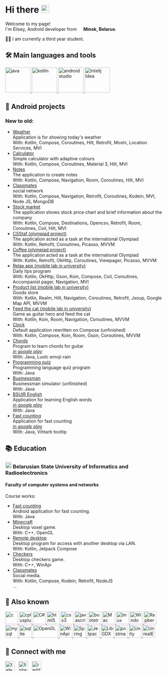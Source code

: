 <h1>Hi there <img src="https://media.giphy.com/media/hvRJCLFzcasrR4ia7z/giphy.gif" width="25"/></h1>

<p>Welcome to my page! </br> I'm Elisey, Android developer from <img src="https://i.postimg.cc/rsjfzMZK/belarus.png" width="13"/> <b>Minsk, Belarus</b>. </p>
<p>👨‍🎓 I am currently a third year student. </p>
<h2>🛠️ Main languages and tools</h2>
<a href="https://www.google.com/url?sa=t&rct=j&q=&esrc=s&source=web&cd=&cad=rja&uact=8&ved=2ahUKEwiXsPubpsTzAhWmgf0HHcd8AeUQFnoECA0QAQ&url=https%3A%2F%2Fdocs.oracle.com%2Fen%2Fjava%2F&usg=AOvVaw01angiPcaFbCL1WsBilpx9" target="_blank"> <img src="https://i.postimg.cc/RZkLSWCg/java.png" alt="java" width="80" height="80"/> </a>
<a href="https://www.google.com/url?sa=t&rct=j&q=&esrc=s&source=web&cd=&cad=rja&uact=8&ved=2ahUKEwjV78GfpsTzAhVN_rsIHSUjDeMQFnoECAcQAQ&url=https%3A%2F%2Fkotlinlang.org%2Fdocs%2Fhome.html&usg=AOvVaw0CN1eu52oohX1ehvFclHLc" target="_blank"> <img src="https://i.postimg.cc/7Yb3S3fB/kotlin.png" alt="kotlin" width="80" height="80"/> </a>
<a href="https://www.google.com/url?sa=t&rct=j&q=&esrc=s&source=web&cd=&cad=rja&uact=8&ved=2ahUKEwi5sNTXpsTzAhXc_rsIHaInBuUQFnoECA0QAQ&url=https%3A%2F%2Fdeveloper.android.com%2Fstudio&usg=AOvVaw3fIlahucURgOEYHHhVdQuW" target="_blank"> <img src="https://i.postimg.cc/wMgW67VC/android-studio.png" alt="android studio" width="80" height="80"/> </a>
<a href="https://www.google.com/url?sa=t&rct=j&q=&esrc=s&source=web&cd=&cad=rja&uact=8&ved=2ahUKEwj-zOjrpsTzAhVLhP0HHdL5BuIQFnoECAgQAQ&url=https%3A%2F%2Fwww.jetbrains.com%2Fidea%2F&usg=AOvVaw1dUbYp3QZeAgvbt0Z6D1Zw" target="_blank"> <img src="https://i.postimg.cc/brwQCbLw/intelij-idea.png" alt="Intelij Idea" width="80" height="80"/> </a>

<h2>📱 Android projects</h2>
<aside class="o-link-list">
  <div class="o-link-list__aside-title"><h3>New to old:</h3></div>
  <ul class="o-link-list__item-container" >
    <li><a class="o-link-list__item" href="https://github.com/eliseybg/Weather">Weather</a></li>
    <dt class="o-link-list__item">Application is for showing today's weather<br>
    With: Kotlin, Compose, Coroutines, Hilt, Retrofit, Moshi, Location Services, MVI</dt>
    <li><a class="o-link-list__item" href="https://github.com/eliseybg/Calculator">Calculator</a></li>
    <dt class="o-link-list__item">Simple calculator with adaptive colours<br>
    With: Kotlin, Compose, Coroutines, Material 3, Hilt, MVI</dt>
    <li><a class="o-link-list__item" href="https://github.com/eliseybg/Notes/">Notes</a></li>
    <dt class="o-link-list__item">The application to create notes<br>
    With: Kotlin, Compose, Navigation, Room, Coroutines, Hilt, MVI</dt>
    <li><a class="o-link-list__item" href="https://github.com/eliseybg/Classmates/">Classmates</a></li>
    <dt class="o-link-list__item">social network<br>
    With: Kotlin, Compose, Navigation, Retrofit, Coroutines, Kodein, MVI, Node JS, MongoDB</dt>
    <li><a class="o-link-list__item" href="https://github.com/eliseybg/Stock_market">Stock market</a></li>
    <dt class="o-link-list__item">The application shows stock price chart and brief information about the company<br>
    With: Kotlin, Compose, Destinations, Opencsv, Retrofit, Room, Coroutines, Coil, Hilt, MVI</dt>
    <li><a class="o-link-list__item" href="https://github.com/eliseybg/CSStaff">CSStaf (olympiad project)</a></li>
    <dt class="o-link-list__item">The application acted as a task at the international Olympiad<br>
    With: Kotlin, Retrofit, Coroutines, Picasso, MVVM</dt>
    <li><a class="o-link-list__item" href="https://github.com/eliseybg/coffee">Coffee (olympiad project)</a></li>
    <dt class="o-link-list__item">The application acted as a task at the international Olympiad<br>
    With: Kotlin, Retrofit, OkHttp, Coroutines, Viewpager, Picasso, MVVM</dt>
    <li><a class="o-link-list__item" href="https://github.com/eliseybg/Relax_app">Relax app (mobile lab in university)</a></li>
    <dt class="o-link-list__item">Daily tips program<br>
    With: Kotlin, OkHttp, Gson, Koin, Compose, Coil, Coroutines, Accompanist pager, Navigation, MVI</dt>
    <li><a class="o-link-list__item" href="https://github.com/eliseybg/Product-list">Product list (mobile lab in university)</a></li>
    <dt class="o-link-list__item">Goods store<br>
    With: Kotlin, Realm, Hilt, Navigation, Coroutines, Retrofit, Jsoup, Google Map API, MVVM</dt>
    <li><a class="o-link-list__item" href="https://github.com/eliseybg/Feed-the-cat">Feed the cat (mobile lab in university)</a></li>
    <dt class="o-link-list__item">Game as guitar hero and feed the cat<br>
    With: Kotlin, Koin, Room, Navigation, Coroutines, MVVM </dt>
    <li><a class="o-link-list__item" href="https://github.com/eliseybg/Clock">Clock</a></li>
    <dt class="o-link-list__item">Default application rewritten on Compose (unfinished)<br>
    With: Kotlin, Compose, Koin, Room, Gson, Coroutines, MVVM</dt>
    <li><a class="o-link-list__item" href="https://github.com/eliseybg/Chords">Chords</a></li>
    <dt class="o-link-list__item">Program to learn chords for guitar<br>
    <a href="https://play.google.com/store/apps/details?id=com.breaktime.chords"><i>in google play</i></a><br>
    With: Java, Luolc emoji-rain <br></dt>
    <li><a class="o-link-list__item" href="https://github.com/eliseybg/Programming_quiz">Programming quiz</a></li>
    <dt class="o-link-list__item">Programming language quiz program<br>
    With: Java</dt>
    <li><a class="o-link-list__item" href="https://github.com/eliseybg/businessman">Businessman</a> </li>
    <dt class="o-link-list__item">Businessman simulator (unfinished)<br>
    With: Java <br></dt>
    <li><a class="o-link-list__item" href="https://github.com/eliseybg/Englishwords">BSUIR English</a> </li>
    <dt class="o-link-list__item">Application for learning English words <br>
    <a href="https://play.google.com/store/apps/details?id=com.breaktime.englishwords"><i>in google play</i></a><br>
    With: Java <br></dt>
    <li><a class="o-link-list__item" href="https://github.com/eliseybg/counting">Fast counting</a></li>
    <dt class="o-link-list__item">Application for fast counting <br>
    <a href="https://play.google.com/store/apps/details?id=com.counting.breaktime"><i>in google play</i></a><br>
    With: Java, Vihtarb tooltip <br></dt>
  </ul>
</aside>

<h2>📚 Education</h2>
<h3><img src="https://www.bsuir.by/m/12_100229_0_79523.jpg" height="20"/> Belarusian State University of Informatics and Radioelectronics</h3>
<h4>Faculty of computer systems and networks</h4>
<aside class="o-link-list">
  <div class="o-link-list__aside-title">Course works:</div>
  <ul class="o-link-list__item-container" >
    <li><a class="o-link-list__item" href="https://github.com/eliseybg/counting">Fast counting</a></li>
    <dt class="o-link-list__item">Android application for fast counting. <br>
    With: Java</dt>
    <li><a class="o-link-list__item" href="https://github.com/eliseybg/Course-work-Minecraft">Minecraft</a></li>
    <dt class="o-link-list__item">Desktop voxel game. <br>
    With: C++, OpenGL</dt>
    <li><a class="o-link-list__item" href="https://github.com/eliseybg/remote-desktop">Remote desktop</a></li>
    <dt class="o-link-list__item">Desktop program for access with another desktop via LAN. <br>
    With: Kotlin, Jetpack Compose</dt>
    <li><a class="o-link-list__item" href="https://github.com/eliseybg/Checkers">Checkers</a></li>
    <dt class="o-link-list__item">Desktop checkers game. <br>
    With: C++, WinApi</dt>
    <li><a class="o-link-list__item" href="https://github.com/eliseybg/Classmates/">Classmates</a></li>
    <dt class="o-link-list__item">Social media. <br>
    With: Kotlin, Compose, Kodein, Retrofit, NodeJS</dt>
    ...
  </ul>
</aside>

<h2>📍 Also known</h2>
<p align="left">
  <a href="https://i.postimg.cc/C1yPQvfL/git.png" alt="git" width="40" height="40"/> </a>
  <a href="https://www.cprogramming.com/" target="_blank"> <img src="https://i.postimg.cc/nL9ST8rP/c.png" alt="c" width="40" height="40"/> </a>
  <a href="https://www.w3schools.com/cpp/" target="_blank"> <img src="https://i.postimg.cc/t4MmhRq6/cplusplus.png" alt="cplusplus" width="40" height="40"/> </a>
  <a href="https://docs.microsoft.com/en-us/dotnet/standard/net-standard" target="_blank"> <img src="https://i.postimg.cc/kX5cfrhv/c-sharp.png" alt="C#" width="40" height="40"/> </a>
  <a href="https://www.w3.org/html/" target="_blank"> <img src="https://i.postimg.cc/L43Cx342/html.png" alt="html5" width="40" height="40"/> </a>
  <a href="https://www.w3schools.com/css/" target="_blank"> <img src="https://i.postimg.cc/MpTFMfSx/css.png" alt="css3" width="40" height="40"/> </a>
  <a href="https://developer.mozilla.org/en-US/docs/Web/JavaScript" target="_blank"> <img src="https://i.postimg.cc/7YBBkPTR/js.png" alt="javascript" width="40" height="40"/> </a>
  <a href="https://getbootstrap.com" target="_blank"> <img src="https://i.postimg.cc/Twr7Mrrj/bootstrap.png" alt="bootstrap" width="40" height="40"/> </a>
  <a href="https://www.google.com/url?sa=t&rct=j&q=&esrc=s&source=web&cd=&cad=rja&uact=8&ved=2ahUKEwibrbSNocTzAhUO3KQKHYXQDuIQFnoECBIQAQ&url=https%3A%2F%2Fsupport.apple.com%2Fguide%2Fmac-help%2Fwelcome%2Fmac&usg=AOvVaw1IjsspBE-kks0tNJuGLB-o" target="_blank"> <img src="https://i.postimg.cc/V6cgRd3J/apple.png" alt="Mac" width="40" height="40"/> </a>
  <a href="https://www.linux.org/" target="_blank"> <img src="https://i.postimg.cc/7YPBdJb7/linux.png" alt="linux" width="40" height="40"/> </a>
  <a href="https://www.google.com/url?sa=t&rct=j&q=&esrc=s&source=web&cd=&cad=rja&uact=8&ved=2ahUKEwia7tWKocTzAhXHyaQKHeiYAXsQFnoECBIQAQ&url=https%3A%2F%2Fdocs.microsoft.com%2Fen-us%2Fwindows%2F&usg=AOvVaw3YSfu_yVb4bZiBfzRBCDaY" target="_blank"> <img src="https://i.postimg.cc/y8Z0b7hc/windows.png" alt="Windows" width="40" height="40"/> </a>
  <a href="https://www.google.com/url?sa=t&rct=j&q=&esrc=s&source=web&cd=&cad=rja&uact=8&ved=2ahUKEwi-maS8ocTzAhWH2aQKHdHYCOUQFnoECAMQAQ&url=https%3A%2F%2Fwww.raspberrypi.com%2Fdocumentation%2F&usg=AOvVaw3WuTMwWb_jhngSELORqLBn" target="_blank"> <img src="https://i.postimg.cc/RhSTk2C9/raspberry.png" alt="RapberryPI" width="40" height="40"/> </a>
  <a href="https://www.mysql.com/" target="_blank"> <img src="https://i.postimg.cc/7ZfKYv3Z/mysql.png" alt="mysql" width="40" height="40"/> </a>
  <a href="https://www.sqlite.org/" target="_blank"> <img src="https://i.postimg.cc/TPbQgrH8/sqlite.png" alt="sqlite" width="40" height="40"/> </a>
  <a href="https://www.google.com/url?sa=t&rct=j&q=&esrc=s&source=web&cd=&cad=rja&uact=8&ved=2ahUKEwj6tOnvoMTzAhXP-KQKHbYpBSQQFnoECAMQAQ&url=https%3A%2F%2Fdocs.gl%2F&usg=AOvVaw1g7FK4So3QZLr8fEITb2Hz" target="_blank"> <img src="https://i.postimg.cc/3J6g1kG3/opengl.png" alt="OpenGL" width="80" height="40"/> </a>
  <a href="https://www.google.com/url?sa=t&rct=j&q=&esrc=s&source=web&cd=&cad=rja&uact=8&ved=2ahUKEwiYvojlocTzAhURMuwKHTtjBboQFnoECBEQAQ&url=https%3A%2F%2Fdocs.microsoft.com%2Fen-us%2Fwindows%2Fwin32%2Fapiindex%2Fwindows-api-list&usg=AOvVaw0hYIZ2pafC8UJMFulS0RJ_" target="_blank"> <img src="https://i.postimg.cc/Tw9VJQVs/win-api.png" alt="WinApi" width="40" height="40"/> </a>
  <a href="https://www.google.com/url?sa=t&rct=j&q=&esrc=s&source=web&cd=&cad=rja&uact=8&ved=2ahUKEwi18vjwocTzAhUDM-wKHev_A4AQFnoECAgQAQ&url=https%3A%2F%2Fdocs.spring.io%2Fspring-framework%2Fdocs%2Fcurrent%2Freference%2Fhtml%2F&usg=AOvVaw0YiulV9aLJ5QcxpzYf80cG" target="_blank"> <img src="https://i.postimg.cc/xdVLrBg7/spring.png" alt="Spring" width="40" height="40"/> </a>
  <a href="https://www.google.com/url?sa=t&rct=j&q=&esrc=s&source=web&cd=&cad=rja&uact=8&ved=2ahUKEwil0MyNosTzAhXH-aQKHeUSB1cQFnoECBIQAQ&url=https%3A%2F%2Fdeveloper.android.com%2Fjetpack%2Fcompose&usg=AOvVaw2BpAQ4DMwUiKSOtVRyUczM" target="_blank"> <img src="https://i.postimg.cc/wjykYXzt/jetpack-compose.png" alt="JetpackCompose" width="40" height="40"/> </a>
  <a href="https://www.google.com/url?sa=t&rct=j&q=&esrc=s&source=web&cd=&cad=rja&uact=8&ved=2ahUKEwjbzZqoosTzAhXF0KQKHUUNCPMQFnoECA8QAQ&url=https%3A%2F%2Flibgdx.com%2Fdev%2F&usg=AOvVaw160P0SDcFudIhxl90q-kYo" target="_blank"> <img src="https://i.postimg.cc/FzTxNG1S/libdgx.png" alt="LibGDX" width="40" height="40"/> </a>
  <a href="https://postman.com" target="_blank"> <img src="https://i.postimg.cc/qvSjNmwX/postman.png" alt="postman" width="40" height="40"/> </a>
  <a href="https://www.google.com/url?sa=t&rct=j&q=&esrc=s&source=web&cd=&cad=rja&uact=8&ved=2ahUKEwiajomqo8TzAhUFDuwKHeQyAxoQFnoECAUQAQ&url=https%3A%2F%2Fdocs.unity3d.com%2FManual%2Findex.html&usg=AOvVaw1deqDv_SvsYpjfH9-QRYOI" target="_blank"> <img src="https://i.postimg.cc/1z0wyMjz/unity.png" alt="Unity" width="40" height="40"/> </a>
  <a href="https://www.google.com/url?sa=t&rct=j&q=&esrc=s&source=web&cd=&cad=rja&uact=8&ved=2ahUKEwiJ9fuso8TzAhWEsKQKHWYRANkQFnoECBAQAQ&url=https%3A%2F%2Fdocs.unrealengine.com%2F&usg=AOvVaw0rWeLdlQ0K6aDAbfugfdLK" target="_blank"> <img src="https://i.postimg.cc/rsZ5vmYC/ue.png" alt="UnrealEngine" width="40" height="40"/> </a>
</p>

<h2>🔗 Connect with me</h2>
<a href="https://https://t.me/eliseybg" target="blank"><img align="center" src="https://i.postimg.cc/tTyd68xP/telegram.png" alt="telegram" height="30" width="30" /></a>
&nbsp;&nbsp;<a href="https://linkedin.com/in/eliseybg" target="blank"><img align="center" src="https://i.postimg.cc/3r11Xr9w/linkedin.png" alt="linkedin" height="30" width="30" /></a>
<!--- &nbsp;&nbsp;<a href="https://instagram.com/elisey_budnitsky" target="blank"><img align="center" src="https://i.postimg.cc/FRgZnh4D/instagram.png" alt="instagram" height="30" width="30" /></a>
&nbsp;&nbsp;<a href="https://www.reddit.com/user/Ok_Maize_1666" target="blank"><img align="center" src="https://i.postimg.cc/TPnqpTpf/reddit.png" alt="reddit" height="30" width="30" /></a> -->
&nbsp;&nbsp;<a href="mailto:bgs6544@gmail.com" target="blank"><img align="center" src="https://i.postimg.cc/02HC4tTR/mail.png" alt="reddit" height="30" width="30" /></a>
